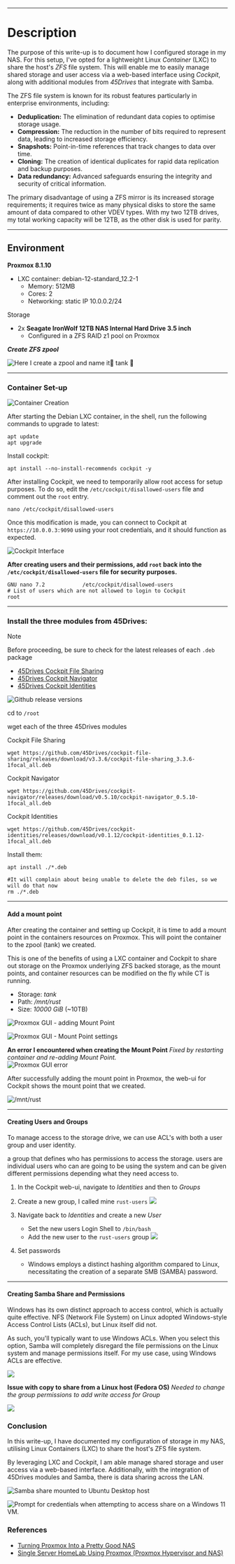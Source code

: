 ***
# Description

The purpose of this write-up is to document how I configured storage in my NAS. 
For this setup, I've opted for a lightweight Linux _Container_ (LXC) to share the host's _ZFS_ file system. This will enable me to easily manage shared storage and user access via a web-based interface using _Cockpit_, along with additional modules from _45Drives_ that integrate with Samba. 

The ZFS file system is known for its robust features particularly in enterprise environments, including:

- **Deduplication:**  The elimination of redundant data copies to optimise storage usage.
- **Compression:** The reduction in the number of bits required to represent data, leading to increased storage efficiency.
- **Snapshots:** Point-in-time references that track changes to data over time.
- **Cloning:** The creation of identical duplicates for rapid data replication and backup purposes.
- **Data redundancy:** Advanced safeguards ensuring the integrity and security of critical information.

The primary disadvantage of using a ZFS mirror is its increased storage requirements; it requires twice as many physical disks to store the same amount of data compared to other VDEV types. With my two 12TB drives, my total working capacity will be 12TB, as the other disk is used for parity. 

***
## Environment
**Proxmox 8.1.10**

- LXC container: debian-12-standard_12.2-1
  - Memory: 512MB
  - Cores: 2
  - Networking: static IP 10.0.0.2/24
  
Storage
  - 2x **Seagate IronWolf 12TB NAS Internal Hard Drive 3.5 inch**
    - Configured in a ZFS RAID z1 pool on Proxmox


***Create ZFS zpool***

![Here I create a zpool and name it:star2: tank :star2:](https://i.imgur.com/eNdU8Ys.png)

***
### Container Set-up

![Container Creation](https://i.imgur.com/VEMgAOW.png)

After starting the Debian LXC container, in the shell, run the following commands to upgrade to latest:
```
apt update
apt upgrade
```

Install cockpit:
```
apt install --no-install-recommends cockpit -y
```

After installing Cockpit, we need to temporarily allow root access for setup purposes. To do so, edit the `/etc/cockpit/disallowed-users` file and comment out the `root` entry. 

```
nano /etc/cockpit/disallowed-users
```


Once this modification is made, you can connect to Cockpit at `https://10.0.0.3:9090` using your root credentials, and it should function as expected.

![Cockpit Interface](https://i.imgur.com/1rJFsIr.png) 


**After creating users and their permissions, add `root` back into the `/etc/cockpit/disallowed-users` file for security purposes.**

  ```
GNU nano 7.2            /etc/cockpit/disallowed-users                     
# List of users which are not allowed to login to Cockpit
root
```

***
### Install the three modules from 45Drives: 
 
> [!NOTE] 
> Before proceeding, be sure to check for the latest releases of each `.deb` package
 
- [45Drives Cockpit File Sharing](https://github.com/45Drives/cockpit-file-sharing)
- [45Drives Cockpit Navigator](https://github.com/45Drives/cockpit-navigator)
- [45Drives Cockpit Identities](https://github.com/45Drives/cockpit-identities)

![Github release versions](https://i.imgur.com/SuIDQVF.png)

cd to `/root`


wget each of the three 45Drives modules

Cockpit File Sharing
```
wget https://github.com/45Drives/cockpit-file-sharing/releases/download/v3.3.6/cockpit-file-sharing_3.3.6-1focal_all.deb
```

Cockpit Navigator
```
wget https://github.com/45Drives/cockpit-navigator/releases/download/v0.5.10/cockpit-navigator_0.5.10-1focal_all.deb
```

Cockpit Identities
```
wget https://github.com/45Drives/cockpit-identities/releases/download/v0.1.12/cockpit-identities_0.1.12-1focal_all.deb
```

Install them:
```
apt install ./*.deb

#It will complain about being unable to delete the deb files, so we will do that now
rm ./*.deb
```
***
#### Add a mount point
After creating the container and setting up Cockpit, it is time to add a mount point in the containers resources on Proxmox. This will point the container to the zpool (tank) we created.

This is one of the benefits of using a LXC container and Cockpit to share out storage on the Proxmox underlying ZFS backed storage, as the mount points, and container resources can be modified on the fly while CT is running. 

- Storage: _tank_
- Path: _/mnt/rust_
- Size: _10000 GiB_  (~10TB)

![Proxmox GUI - adding Mount Point](https://i.imgur.com/Oko8L3e.png)


![Proxmox GUI - Mount Point settings](https://i.imgur.com/BX5g2Ik.png)

**An error I encountered when creating the Mount Point**
_Fixed by restarting container and re-adding Mount Point._	
![Proxmox GUI error](https://i.imgur.com/vdUi6jm.png)


After successfully adding the mount point in Proxmox, the web-ui for Cockpit shows the mount point that we created. 

![/mnt/rust](https://i.imgur.com/1AxCRHI.png)

***
#### Creating Users and Groups

To manage access to the storage drive, we can use ACL's with both a user group and user identity.

a group that defines who has permissions to access the storage.
users are individual users who can are going to be using the system and can be given different permissions depending what they need access to.

1. In the Cockpit web-ui, navigate to _Identities_ and then to _Groups_
2. Create a new group, I called mine `rust-users`
	![](https://i.imgur.com/f3uQUEL.png)

3. Navigate back to _Identities_ and create a new _User_ 
	- Set the new users Login Shell to `/bin/bash`
	- Add the new user to the `rust-users` group
	![](https://i.imgur.com/NY83C0a.png)

4. Set passwords
	- Windows employs a distinct hashing algorithm compared to Linux, necessitating the creation of a separate SMB (SAMBA) password.


***
#### Creating Samba Share and Permissions

Windows has its own distinct approach to access control, which is actually quite effective. NFS (Network File System) on Linux adopted Windows-style Access Control Lists (ACLs), but Linux itself did not.

As such, you'll typically want to use Windows ACLs. When you select this option, Samba will completely disregard the file permissions on the Linux system and manage permissions itself. For my use case, using Windows ACLs are effective. 

![](https://i.imgur.com/F1paCvU.png)

**Issue with copy to share from a Linux host (Fedora OS)** 
_Needed to change the group permissions to add write access for Group_

![](https://i.imgur.com/5Ah3Ru0.png)

### Conclusion

In this write-up, I have documented my configuration of storage in my NAS, utilising Linux Containers (LXC) to share the host's ZFS file system. 

By leveraging LXC and Cockpit, I am able manage shared storage and user access via a web-based interface. Additionally, with the integration of 45Drives modules and Samba, there is data sharing across the LAN. 

![Samba share mounted to Ubuntu Desktop host](https://i.imgur.com/x786H4M.png)


![Prompt for credentials when attempting to access share on a Windows 11 VM.](https://i.imgur.com/iPqBF8O.png)


### References
- [Turning Proxmox Into a Pretty Good NAS](https://www.youtube.com/watch?v=Hu3t8pcq8O0)
- [Single Server HomeLab Using Proxmox (Proxmox Hypervisor and NAS)](https://www.youtube.com/watch?v=mKfqQj9wUuE)


